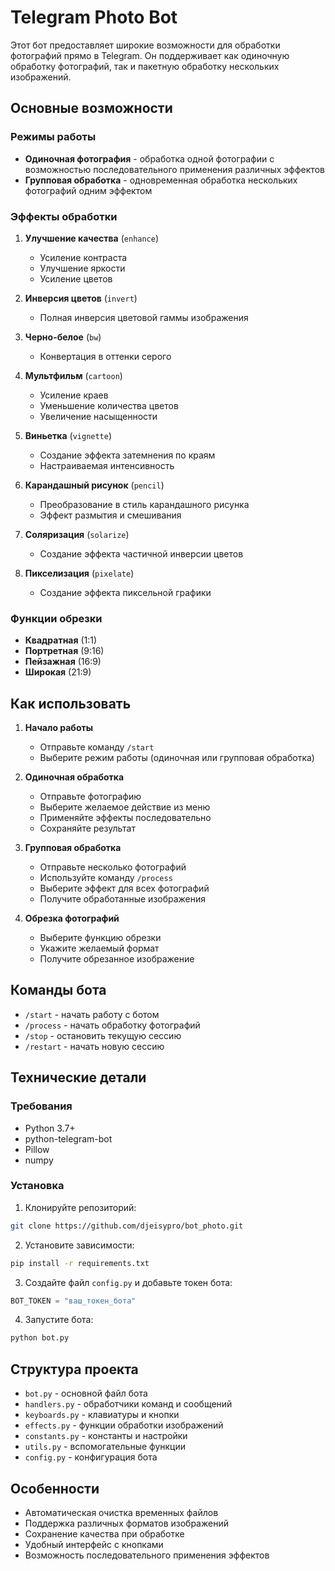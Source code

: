 # Telegram Photo Bot

Этот бот предоставляет широкие возможности для обработки фотографий прямо в Telegram. Он поддерживает как одиночную обработку фотографий, так и пакетную обработку нескольких изображений.

## Основные возможности

### Режимы работы
- **Одиночная фотография** - обработка одной фотографии с возможностью последовательного применения различных эффектов
- **Групповая обработка** - одновременная обработка нескольких фотографий одним эффектом

### Эффекты обработки
1. **Улучшение качества** (`enhance`)
   - Усиление контраста
   - Улучшение яркости
   - Усиление цветов

2. **Инверсия цветов** (`invert`)
   - Полная инверсия цветовой гаммы изображения

3. **Черно-белое** (`bw`)
   - Конвертация в оттенки серого

4. **Мультфильм** (`cartoon`)
   - Усиление краев
   - Уменьшение количества цветов
   - Увеличение насыщенности

5. **Виньетка** (`vignette`)
   - Создание эффекта затемнения по краям
   - Настраиваемая интенсивность

6. **Карандашный рисунок** (`pencil`)
   - Преобразование в стиль карандашного рисунка
   - Эффект размытия и смешивания

7. **Соляризация** (`solarize`)
   - Создание эффекта частичной инверсии цветов

8. **Пикселизация** (`pixelate`)
   - Создание эффекта пиксельной графики

### Функции обрезки
- **Квадратная** (1:1)
- **Портретная** (9:16)
- **Пейзажная** (16:9)
- **Широкая** (21:9)

## Как использовать

1. **Начало работы**
   - Отправьте команду `/start`
   - Выберите режим работы (одиночная или групповая обработка)

2. **Одиночная обработка**
   - Отправьте фотографию
   - Выберите желаемое действие из меню
   - Применяйте эффекты последовательно
   - Сохраняйте результат

3. **Групповая обработка**
   - Отправьте несколько фотографий
   - Используйте команду `/process`
   - Выберите эффект для всех фотографий
   - Получите обработанные изображения

4. **Обрезка фотографий**
   - Выберите функцию обрезки
   - Укажите желаемый формат
   - Получите обрезанное изображение

## Команды бота

- `/start` - начать работу с ботом
- `/process` - начать обработку фотографий
- `/stop` - остановить текущую сессию
- `/restart` - начать новую сессию

## Технические детали

### Требования
- Python 3.7+
- python-telegram-bot
- Pillow
- numpy

### Установка

1. Клонируйте репозиторий:
```bash
git clone https://github.com/djeisypro/bot_photo.git
```

2. Установите зависимости:
```bash
pip install -r requirements.txt
```

3. Создайте файл `config.py` и добавьте токен бота:
```python
BOT_TOKEN = "ваш_токен_бота"
```

4. Запустите бота:
```bash
python bot.py
```

## Структура проекта

- `bot.py` - основной файл бота
- `handlers.py` - обработчики команд и сообщений
- `keyboards.py` - клавиатуры и кнопки
- `effects.py` - функции обработки изображений
- `constants.py` - константы и настройки
- `utils.py` - вспомогательные функции
- `config.py` - конфигурация бота

## Особенности

- Автоматическая очистка временных файлов
- Поддержка различных форматов изображений
- Сохранение качества при обработке
- Удобный интерфейс с кнопками
- Возможность последовательного применения эффектов 